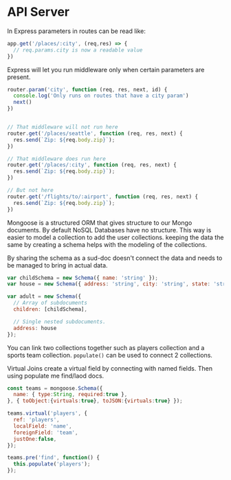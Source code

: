# API Server

In Express parameters in routes can be read like:
```js
app.get('/places/:city', (req,res) => {
  // req.params.city is now a readable value
})
```

Express will let you run middleware only when certain parameters are present.

```js
router.param('city', function (req, res, next, id) {
  console.log('Only runs on routes that have a city param')
  next()
})


// That middleware will not run here
router.get('/places/seattle', function (req, res, next) {
  res.send(`Zip: ${req.body.zip}`);
})

// That middleware does run here
router.get('/places/:city', function (req, res, next) {
  res.send(`Zip: ${req.body.zip}`);
})

// But not here
router.get('/flights/to/:airport', function (req, res, next) {
  res.send(`Zip: ${req.body.zip}`);
})
```

Mongoose is a structured ORM that gives structure to our Mongo documents. By default NoSQL Databases have no structure. This way is easier to model a collection to add the user collections. keeping the data the same by creating a schema helps with the modeling of the collections.

By sharing the schema as a sud-doc doesn't connect the data and needs to be managed to bring in actual data.
```js
var childSchema = new Schema({ name: 'string' });
var house = new Schema({ address: 'string', city: 'string', state: 'string' });

var adult = new Schema({
  // Array of subdocuments
  children: [childSchema],

  // Single nested subdocuments.
  address: house
});
```

You can link two collections together such as players collection and a sports team collection. 
`populate()` can be used to connect 2 collections.

Virtual Joins create a virtual field by connecting with named fields. Then using populate me find/laod docs. 
```js
const teams = mongoose.Schema({
  name: { type:String, required:true },
}, { toObject:{virtuals:true}, toJSON:{virtuals:true} });

teams.virtual('players', {
  ref: 'players',
  localField: 'name',
  foreignField: 'team',
  justOne:false,
});

teams.pre('find', function() {
  this.populate('players');
});
```










